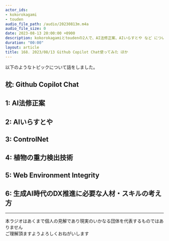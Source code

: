 ```yaml
---
actor_ids:
- kokorokagami
- touden
audio_file_path: /audio/20230813m.m4a
audio_file_size: 0
date: 2023-08-13 20:00:00 +0900
description: kokorokagamiとtoudenの2人で、AI法修正案、AIいらすとや など について話しました。
duration: "00:00"
layout: article
title: 168. 2023/08/13 Github Copilot Chat使ってみた ほか
---
```


以下のようなトピックについて話をしました。


## 枕: Github Copilot Chat

## 1: AI法修正案

## 2: AIいらすとや

## 3: ControlNet

## 4: 植物の重力検出技術

## 5: Web Environment Integrity

## 6: 生成AI時代のDX推進に必要な人材・スキルの考え方

___

本ラジオはあくまで個人の見解であり現実のいかなる団体を代表するものではありません  
ご理解頂ますようよろしくおねがいします  
